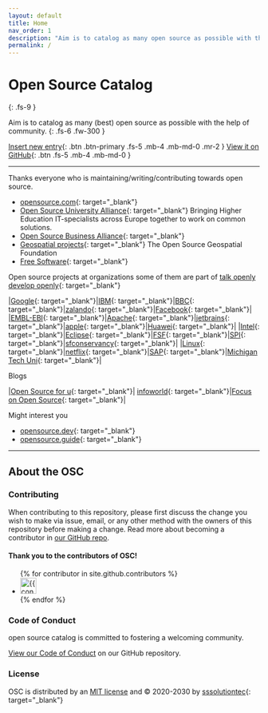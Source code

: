 ```yaml
---
layout: default
title: Home
nav_order: 1
description: "Aim is to catalog as many open source as possible with the help of community."
permalink: /
---
```


# Open Source Catalog
{: .fs-9 }

Aim is to catalog as many (best) open source as possible with the help of community.
{: .fs-6 .fw-300 }

[Insert new entry](#getting-started){: .btn .btn-primary .fs-5 .mb-4 .mb-md-0 .mr-2 } [View it on GitHub](https://github.com/sssolutiontec/open-source-catalog){: .btn .fs-5 .mb-4 .mb-md-0 }

---

Thanks everyone who is maintaining/writing/contributing towards open source.

- [opensource.com](https://opensource.com/){: target="_blank"}
- [Open Source University Alliance](https://open-source-alliance.erasmuswithoutpaper.eu/){: target="_blank"}
Bringing Higher Education IT-specialists across Europe together to work on common solutions.
- [Open Source Business Alliance](https://osb-alliance.de/){: target="_blank"} 
- [Geospatial projects](https://www.osgeo.org/choose-a-project/){: target="_blank"}
The Open Source Geospatial Foundation
- [Free Software](https://directory.fsf.org/wiki/Category/All){: target="_blank"}

Open source projects at organizations some of them are part of [talk openly develop openly](https://todogroup.org/members/){: target="_blank"}

|[Google](https://opensource.google/projects/explore/featured){: target="_blank"}|[IBM](https://www.ibm.com/opensource/){: target="_blank"}|[BBC](https://www.bbc.co.uk/opensource/){: target="_blank"}|[zalando](https://opensource.zalando.com/){: target="_blank"}|[Facebook](https://opensource.facebook.com/){: target="_blank"}|
|[EMBL-EBI](https://www.ebi.ac.uk/services){: target="_blank"}|[Apache](https://apache.org/index.html#projects-list){: target="_blank"}|[jetbrains](https://www.jetbrains.com/opensource/){: target="_blank"}|[apple](https://opensource.apple.com/){: target="_blank"}|[Huawei](https://consumer.huawei.com/en/opensource/){: target="_blank"}|
|[Intel](https://01.org/){: target="_blank"}|[Eclipse](https://projects.eclipse.org/){: target="_blank"}|[FSF](https://www.fsf.org/resources/){: target="_blank"}|[SPI](https://www.spi-inc.org/projects/){: target="_blank"}|[sfconservancy](https://sfconservancy.org/projects/current/){: target="_blank"}|
|[Linux](https://www.linuxfoundation.org/projects/){: target="_blank"}|[netflix](https://netflix.github.io/){: target="_blank"}|[SAP](https://developers.sap.com/open-source.html){: target="_blank"}|[Michigan Tech Uni](https://opensource.mtu.edu/){: target="_blank"}|

Blogs

|[Open Source for u](https://opensourceforu.com/){: target="_blank"}| [infoworld](https://www.infoworld.com/uk/category/open-source-tools/){: target="_blank"}|[Focus on Open Source](https://itsfoss.com/){: target="_blank"}|

Might interest you

- [opensource.dev](https://opensource.dev/){: target="_blank"}
- [opensource.guide](https://opensource.guide/){: target="_blank"}

---

## About the OSC

### Contributing

When contributing to this repository, please first discuss the change you wish to make via issue,
email, or any other method with the owners of this repository before making a change. Read more about becoming a contributor in [our GitHub repo](https://github.com/sssolutiontec/open-source-catalog#contributing).

#### Thank you to the contributors of OSC!

<ul class="list-style-none">
{% for contributor in site.github.contributors %}
  <li class="d-inline-block mr-1">
     <a href="{{ contributor.html_url }}"><img src="{{ contributor.avatar_url }}" width="32" height="32" alt="{{ contributor.login }}"/></a>
  </li>
{% endfor %}
</ul>

### Code of Conduct

open source catalog is committed to fostering a welcoming community.

[View our Code of Conduct](https://github.com/sssolutiontec/open-source-catalog/tree/master/CODE_OF_CONDUCT.md) on our GitHub repository.

### License

OSC is distributed by an [MIT license](https://github.com/sssolutiontec/open-source-catalog/tree/master/LICENSE.txt)
and &copy; 2020-2030 by [sssolutiontec](https://sssolutiontec.com/){: target="_blank"}